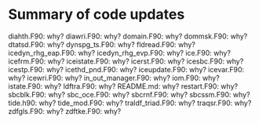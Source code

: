 Summary of code updates
=======================

diahth.F90:
   why?
diawri.F90:
   why?
domain.F90:
   why?
dommsk.F90:
   why?
dtatsd.F90:
   why?
dynspg_ts.F90:
   why?
fldread.F90:
   why?
icedyn_rhg_eap.F90:
   why?
icedyn_rhg_evp.F90:
   why?
ice.F90:
   why?
icefrm.F90:
   why?
iceistate.F90:
   why?
icerst.F90:
   why?
icesbc.F90:
   why?
icestp.F90:
   why?
icethd_pnd.F90:
   why?
iceupdate.F90:
   why?
icevar.F90:
   why?
icewri.F90:
   why?
in_out_manager.F90:
   why?
iom.F90:
   why?
istate.F90:
   why?
ldftra.F90:
   why?
README.md:
   why?
restart.F90:
   why?
sbcblk.F90:
   why?
sbc_oce.F90:
   why?
sbcrnf.F90:
   why?
sbcssm.F90:
   why?
tide.h90:
   why?
tide_mod.F90:
   why?
traldf_triad.F90:
   why?
traqsr.F90:
   why?
zdfgls.F90:
   why?
zdftke.F90:
   why?
